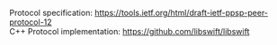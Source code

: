 Protocol specification: https://tools.ietf.org/html/draft-ietf-ppsp-peer-protocol-12  
C++ Protocol implementation: https://github.com/libswift/libswift